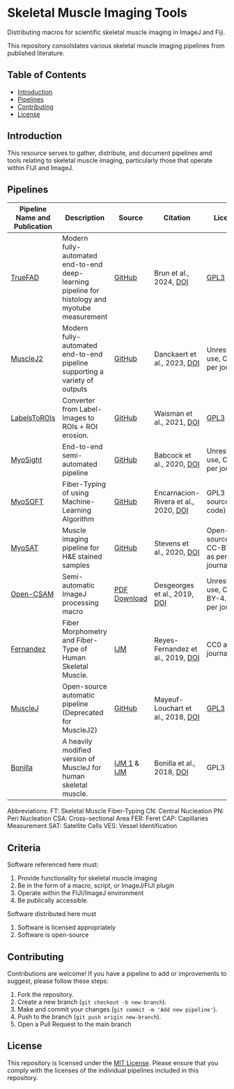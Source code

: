# Skeletal Muscle Imaging Tools
Distributing macros for scientific skeletal muscle imaging in ImageJ and Fiji.

This repository consolidates various skeletal muscle imaging pipelines from published literature. 

## Table of Contents

- [Introduction](#Introduction)
- [Pipelines](#Pipelines)
- [Contributing](#Contributing)
- [License](#License)

## Introduction

This resource serves to gather, distribute, and document pipelines amd tools relating to skeletal muscle imaging, particularly those that operate within FIJI and ImageJ.

## Pipelines

| Pipeline Name and Publication | Description | Source | Citation | License |
|---------------|-------------|--------|----------|---------|
| [TrueFAD](https://www.nature.com/articles/s41598-024-53658-0) | Modern fully-automated end-to-end deep-learning pipeline for histology and myotube measurement | [GitHub](https://github.com/AurBrun/TRUEFAD?tab=readme-ov-file) | Brun et al., 2024, [DOI](https://doi.org/10.1038/s41598-024-53658-0) | [GPL3](https://github.com/AurBrun/TRUEFAD/blob/main/LICENSE) |
| [MuscleJ2](https://skeletalmusclejournal.biomedcentral.com/articles/10.1186/s13395-023-00323-1#citeas)    | Modern fully-automated end-to-end pipeline supporting a variety of outputs | [GitHub](https://github.com/ADanckaert/MuscleJ2/tree/Plugin) | Danckaert et al., 2023, [DOI](https://doi.org/10.1186/s13395-023-00323-1) |  Unrestricted use, CC0 as per journal |
| [LabelsToROIs](https://www.nature.com/articles/s41598-021-91191-6) | Converter from Label-Images to ROIs + ROI erosion. | [GitHub](https://github.com/ariel-waisman/LabelsToROIs/tree/master) | Waisman et al., 2021, [DOI](https://doi.org/10.1038/s41598-021-91191-6) | [GPL3](https://github.com/ariel-waisman/LabelsToROIs/blob/master/LICENSE) |
| [MyoSight](https://www.ncbi.nlm.nih.gov/pmc/articles/PMC7667765/) | End-to-end semi-automated pipeline | [GitHub](https://github.com/LyleBabcock/MyoSight) | Babcock et al., 2020, [DOI](https://doi.org/10.1186%2Fs13395-020-00250-5) | Unrestricted use, CC0 as per journal |
| [MyoSOFT](https://journals.plos.org/plosone/article?id=10.1371/journal.pone.0229041) | Fiber-Typing of using Machine-Learning Algorithm | [GitHub](https://github.com/Hyojung-Choo/Myosoft/tree/Myosoft-hub) | Encarnacion-Rivera et al., 2020, [DOI](https://doi.org/10.1371/journal.pone.0229041) | GPL3 (via source code) |
| [MyoSAT](https://www.ncbi.nlm.nih.gov/pmc/articles/PMC7757813/)| Muscle imaging pipeline for H&E stained samples | [GitHub](https://github.com/CheethamLab/MyoSAT_ImageJ_Macro/) | Stevens et al., 2020, [DOI](https://doi.org/10.1371/journal.pone.0243163) | Open-source, CC-BY-4.0 as per journal |
| [Open-CSAM](https://skeletalmusclejournal.biomedcentral.com/articles/10.1186/s13395-018-0186-6) | Semi-automatic ImageJ processing macro | [PDF Download](https://static-content.springer.com/esm/art%3A10.1186%2Fs13395-018-0186-6/MediaObjects/13395_2018_186_MOESM1_ESM.pdf) | Desgeorges et al., 2019, [DOI](https://doi.org/10.1186/s13395-018-0186-6) | Unrestricted use, CC-BY-4.0 as per journal |
| [Fernandez](https://skeletalmusclejournal.biomedcentral.com/articles/10.1186/s13395-019-0200-7#citeas) | Fiber Morphometry and Fiber-Type of Human Skeletal Muscle. | [IJM](https://static-content.springer.com/esm/art%3A10.1186%2Fs13395-019-0200-7/MediaObjects/13395_2019_200_MOESM2_ESM.txt) | Reyes-Fernandez et al., 2019, [DOI](https://doi.org/10.1186/s13395-019-0200-7) | CC0 as per journal |
| [MuscleJ](https://skeletalmusclejournal.biomedcentral.com/articles/10.1186/s13395-018-0171-0)    | Open-source automatic pipeline (Deprecated for MuscleJ2)  | [GitHub](https://github.com/ADanckaert/MuscleJ) | Mayeuf-Louchart et al., 2018, [DOI](https://doi.org/10.1186/s13395-018-0171-0) | [GPL3](https://github.com/ADanckaert/MuscleJ/blob/master/License.txt) | 
| [Bonilla](https://www.ncbi.nlm.nih.gov/pmc/articles/PMC7732929/) | A heavily modified version of MuscleJ for human skeletal muscle. | [IJM 1](https://www.ncbi.nlm.nih.gov/pmc/articles/PMC7732929/bin/11357_2020_266_MOESM4_ESM.ijm) & [IJM](https://www.ncbi.nlm.nih.gov/pmc/articles/PMC7732929/bin/11357_2020_266_MOESM5_ESM.ijm) | Bonilla et al., 2018, [DOI](https://doi.org/10.1007%2Fs11357-020-00266-1) | GPL3 |

Abbreviations:
FT: Skeletal Muscle Fiber-Typing
CN: Central Nucleation
PN: Peri Nucleation
CSA: Cross-sectional Area
FER: Feret
CAP: Capillaries Measurement
SAT: Satellite Cells
VES: Vessel Identification

## Criteria
Software referenced here must:
1) Provide functionality for skeletal muscle imaging
2) Be in the form of a macro, script, or ImageJ/FIJI plugin
3) Operate within the FIJI/ImageJ environment
4) Be publically accessible.

Software distributed here must
1) Software is licensed appropriately
2) Software is open-source

## Contributing

Contributions are welcome! If you have a pipeline to add or improvements to suggest, please follow these steps:

1. Fork the repository.
2. Create a new branch (`git checkout -b new-branch`).
3. Make and commit your changes (`git commit -m 'Add new pipeline'`).
4. Push to the branch (`git push origin new-branch`).
5. Open a Pull Request to the main branch

## License

This repository is licensed under the [MIT License](LICENSE). Please ensure that you comply with the licenses of the individual pipelines included in this repository.


